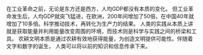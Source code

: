 在工业革命之前，无论是东方还是西方，人均GDP都没有本质的变化。 但工业革命发生后，人均GDP就突飞猛进，在欧洲，200年间增加了50倍，在中国40年就增加了10多倍。科学推动技术，再转化为生产力的结果。
人类的实践从本质上讲就是获取能量并利用能量改变周围的环境，而技术则是科学与实践之间的桥梁和工具。
农耕文明本质是通过农耕有效地获得能量，为创造文明提供可能性。伴随着文字和数字的诞生，
人类可以将以前的知识和信息传承下来。
